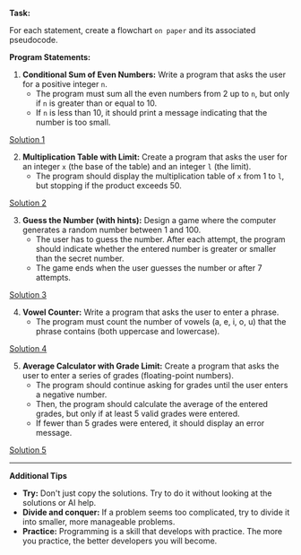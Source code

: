 **Task:**

For each statement, create a flowchart `on paper` and its associated pseudocode.

**Program Statements:**

1.  **Conditional Sum of Even Numbers:** Write a program that asks the user for a positive integer `n`.
    - The program must sum all the even numbers from 2 up to `n`, but only if `n` is greater than or equal to 10.
    - If `n` is less than 10, it should print a message indicating that the number is too small.

[Solution 1](./Solucion1.md)

2. **Multiplication Table with Limit:** Create a program that asks the user for an integer `x` (the base of the table) and an integer `l` (the limit).
    - The program should display the multiplication table of `x` from 1 to `l`, but stopping if the product exceeds 50.

[Solution 2](./Solucion2.md)

3. **Guess the Number (with hints):** Design a game where the computer generates a random number between 1 and 100.
   - The user has to guess the number. After each attempt, the program should indicate whether the entered number is greater or smaller than the secret number.
   - The game ends when the user guesses the number or after 7 attempts.

[Solution 3](./Solucion3.md)

4. **Vowel Counter:** Write a program that asks the user to enter a phrase.
   - The program must count the number of vowels (a, e, i, o, u) that the phrase contains (both uppercase and lowercase).

[Solution 4](./Solucion4.md)

5. **Average Calculator with Grade Limit:** Create a program that asks the user to enter a series of grades (floating-point numbers).
    - The program should continue asking for grades until the user enters a negative number.
    - Then, the program should calculate the average of the entered grades, but only if at least 5 valid grades were entered.
    - If fewer than 5 grades were entered, it should display an error message.

[Solution 5](./Solucion5.md)

---

**Additional Tips**

*   **Try:** Don't just copy the solutions. Try to do it without looking at the solutions or AI help.
*   **Divide and conquer:** If a problem seems too complicated, try to divide it into smaller, more manageable problems.
*   **Practice:** Programming is a skill that develops with practice. The more you practice, the better developers you will become.